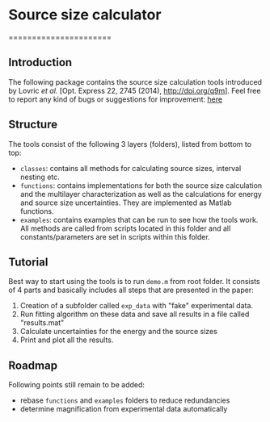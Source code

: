 # Source size calculator
======================
## Introduction

The following package contains the source size calculation tools introduced by Lovric _et al._ [Opt. Express 22, 2745 (2014), http://doi.org/q9m].
Feel free to report any kind of bugs or suggestions for improvement: [here](https://github.com/gnudo/source-size-calculator/issues)

## Structure

The tools consist of the following 3 layers (folders), listed from bottom to top:

- `classes`: contains all methods for calculating source sizes, interval nesting etc.
- `functions`: contains implementations for both the source size calculation and the multilayer characterization as well as the calculations for energy and source size uncertainties. They are implemented as Matlab functions. 
- `examples`: contains examples that can be run to see how the tools work. All methods are called from scripts located in this folder and all constants/parameters are set in scripts within this folder.

## Tutorial

Best way to start using the tools is to run `demo.m` from root folder. It consists of 4 parts and basically includes all steps that are presented in the paper:

1. Creation of a subfolder called `exp_data` with "fake" experimental data.
2. Run fitting algorithm on these data and save all results in a file called "results.mat"
3. Calculate uncertainties for the energy and the source sizes
4. Print and plot all the results.

## Roadmap

Following points still remain to be added:

- rebase `functions` and `examples` folders to reduce redundancies
- determine magnification from experimental data automatically